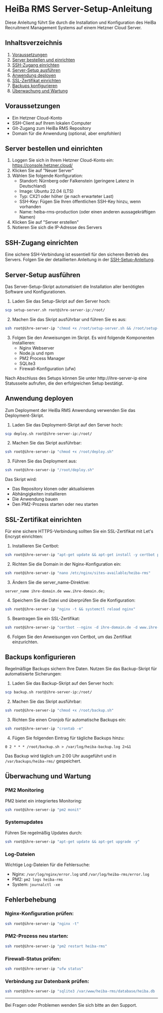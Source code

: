 # HeiBa RMS Server-Setup-Anleitung

Diese Anleitung führt Sie durch die Installation und Konfiguration des HeiBa Recruitment Management Systems auf einem Hetzner Cloud Server.

## Inhaltsverzeichnis

1. [Voraussetzungen](#voraussetzungen)
2. [Server bestellen und einrichten](#server-bestellen-und-einrichten)
3. [SSH-Zugang einrichten](#ssh-zugang-einrichten)
4. [Server-Setup ausführen](#server-setup-ausführen)
5. [Anwendung deployen](#anwendung-deployen)
6. [SSL-Zertifikat einrichten](#ssl-zertifikat-einrichten)
7. [Backups konfigurieren](#backups-konfigurieren)
8. [Überwachung und Wartung](#überwachung-und-wartung)

## Voraussetzungen

- Ein Hetzner Cloud-Konto
- SSH-Client auf Ihrem lokalen Computer
- Git-Zugang zum HeiBa RMS Repository
- Domain für die Anwendung (optional, aber empfohlen)

## Server bestellen und einrichten

1. Loggen Sie sich in Ihrem Hetzner Cloud-Konto ein: https://console.hetzner.cloud/
2. Klicken Sie auf "Neuer Server"
3. Wählen Sie folgende Konfiguration:
   - Standort: Nürnberg oder Falkenstein (geringere Latenz in Deutschland)
   - Image: Ubuntu 22.04 (LTS)
   - Typ: CX21 oder höher (je nach erwarteter Last)
   - SSH-Key: Fügen Sie Ihren öffentlichen SSH-Key hinzu, wenn vorhanden
   - Name: heiba-rms-production (oder einen anderen aussagekräftigen Namen)
4. Klicken Sie auf "Server erstellen"
5. Notieren Sie sich die IP-Adresse des Servers

## SSH-Zugang einrichten

Eine sichere SSH-Verbindung ist essentiell für den sicheren Betrieb des Servers. Folgen Sie der detaillierten Anleitung in der [SSH-Setup-Anleitung](SSH_SETUP_ANLEITUNG.md).

## Server-Setup ausführen

Das Server-Setup-Skript automatisiert die Installation aller benötigten Software und Konfigurationen.

1. Laden Sie das Setup-Skript auf den Server hoch:

```bash
scp setup-server.sh root@ihre-server-ip:/root/
```

2. Machen Sie das Skript ausführbar und führen Sie es aus:

```bash
ssh root@ihre-server-ip "chmod +x /root/setup-server.sh && /root/setup-server.sh"
```

3. Folgen Sie den Anweisungen im Skript. Es wird folgende Komponenten installieren:
   - Nginx Webserver
   - Node.js und npm
   - PM2 Process Manager
   - SQLite3
   - Firewall-Konfiguration (ufw)

Nach Abschluss des Setups können Sie unter http://ihre-server-ip eine Statusseite aufrufen, die den erfolgreichen Setup bestätigt.

## Anwendung deployen

Zum Deployment der HeiBa RMS Anwendung verwenden Sie das Deployment-Skript.

1. Laden Sie das Deployment-Skript auf den Server hoch:

```bash
scp deploy.sh root@ihre-server-ip:/root/
```

2. Machen Sie das Skript ausführbar:

```bash
ssh root@ihre-server-ip "chmod +x /root/deploy.sh"
```

3. Führen Sie das Deployment aus:

```bash
ssh root@ihre-server-ip "/root/deploy.sh"
```

Das Skript wird:
- Das Repository klonen oder aktualisieren
- Abhängigkeiten installieren
- Die Anwendung bauen
- Den PM2-Prozess starten oder neu starten

## SSL-Zertifikat einrichten

Für eine sichere HTTPS-Verbindung sollten Sie ein SSL-Zertifikat mit Let's Encrypt einrichten:

1. Installieren Sie Certbot:

```bash
ssh root@ihre-server-ip "apt-get update && apt-get install -y certbot python3-certbot-nginx"
```

2. Richten Sie die Domain in der Nginx-Konfiguration ein:

```bash
ssh root@ihre-server-ip "nano /etc/nginx/sites-available/heiba-rms"
```

3. Ändern Sie die server_name-Direktive:

```
server_name ihre-domain.de www.ihre-domain.de;
```

4. Speichern Sie die Datei und überprüfen Sie die Konfiguration:

```bash
ssh root@ihre-server-ip "nginx -t && systemctl reload nginx"
```

5. Beantragen Sie ein SSL-Zertifikat:

```bash
ssh root@ihre-server-ip "certbot --nginx -d ihre-domain.de -d www.ihre-domain.de"
```

6. Folgen Sie den Anweisungen von Certbot, um das Zertifikat einzurichten.

## Backups konfigurieren

Regelmäßige Backups sichern Ihre Daten. Nutzen Sie das Backup-Skript für automatisierte Sicherungen:

1. Laden Sie das Backup-Skript auf den Server hoch:

```bash
scp backup.sh root@ihre-server-ip:/root/
```

2. Machen Sie das Skript ausführbar:

```bash
ssh root@ihre-server-ip "chmod +x /root/backup.sh"
```

3. Richten Sie einen Cronjob für automatische Backups ein:

```bash
ssh root@ihre-server-ip "crontab -e"
```

4. Fügen Sie folgenden Eintrag für tägliche Backups hinzu:

```
0 2 * * * /root/backup.sh > /var/log/heiba-backup.log 2>&1
```

Das Backup wird täglich um 2:00 Uhr ausgeführt und in `/var/backups/heiba-rms/` gespeichert.

## Überwachung und Wartung

### PM2 Monitoring

PM2 bietet ein integriertes Monitoring:

```bash
ssh root@ihre-server-ip "pm2 monit"
```

### Systemupdates

Führen Sie regelmäßig Updates durch:

```bash
ssh root@ihre-server-ip "apt-get update && apt-get upgrade -y"
```

### Log-Dateien

Wichtige Log-Dateien für die Fehlersuche:

- Nginx: `/var/log/nginx/error.log` und `/var/log/heiba-rms/error.log`
- PM2: `pm2 logs heiba-rms`
- System: `journalctl -xe`

## Fehlerbehebung

### Nginx-Konfiguration prüfen:

```bash
ssh root@ihre-server-ip "nginx -t"
```

### PM2-Prozess neu starten:

```bash
ssh root@ihre-server-ip "pm2 restart heiba-rms"
```

### Firewall-Status prüfen:

```bash
ssh root@ihre-server-ip "ufw status"
```

### Verbindung zur Datenbank prüfen:

```bash
ssh root@ihre-server-ip "sqlite3 /var/www/heiba-rms/database/heiba.db .tables"
```

---

Bei Fragen oder Problemen wenden Sie sich bitte an den Support.
